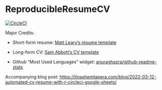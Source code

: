 
<!-- README.md is generated from README.Rmd. Please edit that file -->

# ReproducibleResumeCV

<!-- badges: start -->

[![CircleCI](https://circleci.com/gh/TinasheMTapera/ReproducibleResumeCV/tree/main.svg?style=svg)](https://circleci.com/gh/TinasheMTapera/ReproducibleResumeCV/tree/main)
<!-- badges: end -->

Major Credits:

-   Short-form resume: [Matt Leary’s resume
    template](https://github.com/mleary/resume)

-   Long-form CV: [Sam Abbott’s CV
    template](https://github.com/seabbs/cv)

-   Github “Most Used Languages” widget:
    [anuraghazra/github-readme-stats](https://github.com/anuraghazra/github-readme-stats)

Accompanying blog post: https://tinashemtapera.com/blog/2022-03-12-automated-cv-resume-with-r-circleci-google-sheets/
